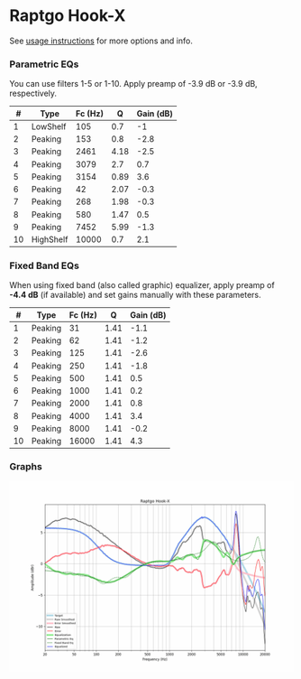 # Raptgo Hook-X
See [usage instructions](https://github.com/jaakkopasanen/AutoEq#usage) for more options and info.

### Parametric EQs
You can use filters 1-5 or 1-10. Apply preamp of -3.9 dB or -3.9 dB, respectively.

|   # | Type      |   Fc (Hz) |    Q |   Gain (dB) |
|-----|-----------|-----------|------|-------------|
|   1 | LowShelf  |       105 | 0.7  |        -1   |
|   2 | Peaking   |       153 | 0.8  |        -2.8 |
|   3 | Peaking   |      2461 | 4.18 |        -2.5 |
|   4 | Peaking   |      3079 | 2.7  |         0.7 |
|   5 | Peaking   |      3154 | 0.89 |         3.6 |
|   6 | Peaking   |        42 | 2.07 |        -0.3 |
|   7 | Peaking   |       268 | 1.98 |        -0.3 |
|   8 | Peaking   |       580 | 1.47 |         0.5 |
|   9 | Peaking   |      7452 | 5.99 |        -1.3 |
|  10 | HighShelf |     10000 | 0.7  |         2.1 |

### Fixed Band EQs
When using fixed band (also called graphic) equalizer, apply preamp of **-4.4 dB** (if available) and set gains manually with these parameters.

|   # | Type    |   Fc (Hz) |    Q |   Gain (dB) |
|-----|---------|-----------|------|-------------|
|   1 | Peaking |        31 | 1.41 |        -1.1 |
|   2 | Peaking |        62 | 1.41 |        -1.2 |
|   3 | Peaking |       125 | 1.41 |        -2.6 |
|   4 | Peaking |       250 | 1.41 |        -1.8 |
|   5 | Peaking |       500 | 1.41 |         0.5 |
|   6 | Peaking |      1000 | 1.41 |         0.2 |
|   7 | Peaking |      2000 | 1.41 |         0.8 |
|   8 | Peaking |      4000 | 1.41 |         3.4 |
|   9 | Peaking |      8000 | 1.41 |        -0.2 |
|  10 | Peaking |     16000 | 1.41 |         4.3 |

### Graphs
![](./Raptgo%20Hook-X.png)

